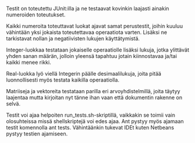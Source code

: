 Testit on toteutettu JUnit:illa ja ne testaavat kovinkin laajasti ainakin
numeroiden toteutukset.

Kaikki numeroita toteuttavat luokat ajavat samat perustestit, joihin kuuluu
vähintään yksi jokaista toteutettavaa operaatiota varten. Lisäksi ne tarkistavat
nollan ja negatiivisten lukujen käyttätymistä.

Integer-luokkaa testataan jokaiselle operaatiolle lisäksi lukuja, jotka
ylittävät yhden sanan määrän, jolloin yleensä tapahtuu jotain kiinnostavaa
ja/tai kaikki menee rikki.

Real-luokka lyö viellä Integerin päälle desimaalilukuja, joita pitää
luonnollisesti myös testata kaikilla operaatiolla.

Matriiseja ja vektoreita testataan parilla eri arvoyhdistelmillä, joita täytyy
laajentaa mutta kirjoitan nyt tänne ihan vaan että dokumentin rakenne on selvä.

Testit voi ajaa helpoiten run_tests.sh-skriptillä, vaikkakin se toimii vain
olosuhteissa missä shellskriptejä voi edes ajaa. Ant pystyy myös ajamaan testit
komennolla ant tests. Vähintäänkin tukevat IDEt kuten Netbeans pystyy testien
ajamiseen.